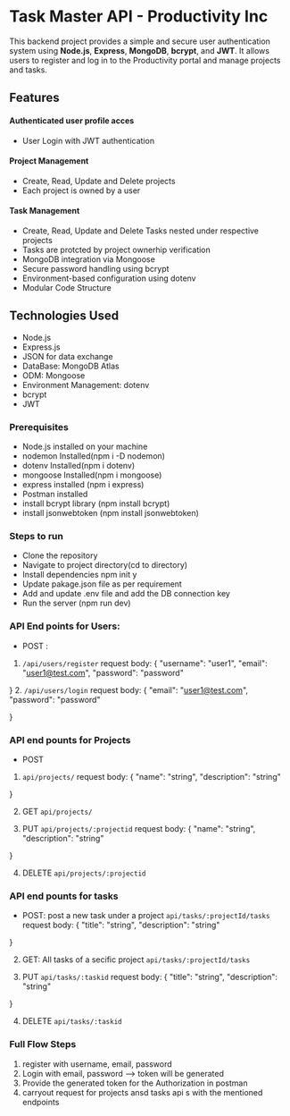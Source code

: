 # Task Master API - Productivity Inc

This backend project provides a simple and secure user authentication system using **Node.js**, **Express**, **MongoDB**, **bcrypt**, and **JWT**. It allows users to register and log in to the Productivity portal and manage projects and tasks.

## Features
#### Authenticated user profile acces
- User Login with JWT authentication

#### Project Management
- Create, Read, Update and Delete projects
- Each project is owned by a user

#### Task Management 
- Create, Read, Update and Delete Tasks nested under respective projects
- Tasks are protcted by project ownerhip verification
- MongoDB integration via Mongoose
- Secure password handling using bcrypt
- Environment-based configuration using dotenv 
- Modular Code Structure

## Technologies Used
- Node.js  
- Express.js  
- JSON for data exchange  
- DataBase: MongoDB Atlas
- ODM: Mongoose
- Environment Management: dotenv
- bcrypt
- JWT

### Prerequisites
- Node.js installed on your machine  
- nodemon Installed(npm i -D nodemon)
- dotenv Installed(npm i dotenv)
- mongoose Installed(npm i mongoose)
- express installed (npm i express)
- Postman installed
- install bcrypt library (npm install bcrypt)
- install jsonwebtoken (npm install jsonwebtoken)

### Steps to run 
- Clone the repository 
- Navigate to project directory(cd to directory)
- Install dependencies npm init y 
- Update pakage.json file as per requirement
- Add and update .env file and add the DB connection key
- Run the server (npm run dev)

### API End points for Users:
- POST : 
1. `/api/users/register`
request body:
{
    "username": "user1",
     "email": "user1@test.com",
    "password": "password"

}
2. `/api/users/login`
request body:
{
    "email": "user1@test.com",
    "password": "password"

}

### API end pounts for Projects
- POST
1. `api/projects/`
request body:
{
    "name": "string",
    "description": "string"

}

2. GET
`api/projects/`

3. PUT
`api/projects/:projectid`
request body:
{
    "name": "string",
    "description": "string"
   
}

4. DELETE
`api/projects/:projectid`

### API end pounts for tasks
- POST: post a new task under a project
 `api/tasks/:projectId/tasks`
request body:
{
    "title": "string",
    "description": "string"

}

2. GET: All tasks of a secific project
`api/tasks/:projectId/tasks`

3. PUT
`api/tasks/:taskid`
request body:
{
    "title": "string",
    "description": "string"
   
}

4. DELETE
`api/tasks/:taskid`

### Full Flow Steps
1. register with username, email, password
2. Login with email, password --> token will be generated
3. Provide the generated token for the Authorization in postman 
4. carryout request for projects ansd tasks api s with the mentioned endpoints